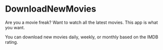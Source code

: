 # DownloadNewMovies

Are you a movie freak? Want to watch all the latest movies. This app is what you want.  
  
You can download new movies daily, weekly, or monthly based on the IMDB rating. 
